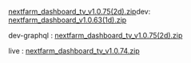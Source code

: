 [nextfarm_dashboard_tv_v1.0.75(2d).zip](https://github.com/user-attachments/files/17957559/nextfarm_dashboard_tv_v1.0.75.2d.zip)dev: [nextfarm_dashboard_v1.0.63(1d).zip](https://github.com/user-attachments/files/17675247/nextfarm_dashboard_v1.0.63.1d.zip)





dev-graphql : [nextfarm_dashboard_tv_v1.0.75(2d).zip](https://github.com/user-attachments/files/17957556/nextfarm_dashboard_tv_v1.0.75.2d.zip)

live : [nextfarm_dashboard_tv_v1.0.74.zip](https://github.com/user-attachments/files/17931758/nextfarm_dashboard_tv_v1.0.74.zip)
